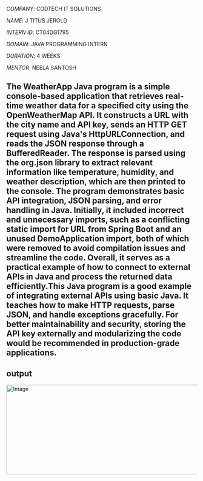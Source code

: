 *COMPANY*: CODTECH IT SOLUTIONS

*NAME*: J TITUS JEROLD

*INTERN ID*: CT04DG1795

*DOMAIN*: JAVA PROGRAMMING INTERN

*DURATION*: 4 WEEKS

*MENTOR*: NEELA SANTOSH

## The WeatherApp Java program is a simple console-based application that retrieves real-time weather data for a specified city using the OpenWeatherMap API. It constructs a URL with the city name and API key, sends an HTTP GET request using Java's HttpURLConnection, and reads the JSON response through a BufferedReader. The response is parsed using the org.json library to extract relevant information like temperature, humidity, and weather description, which are then printed to the console. The program demonstrates basic API integration, JSON parsing, and error handling in Java. Initially, it included incorrect and unnecessary imports, such as a conflicting static import for URL from Spring Boot and an unused DemoApplication import, both of which were removed to avoid compilation issues and streamline the code. Overall, it serves as a practical example of how to connect to external APIs in Java and process the returned data efficiently.This Java program is a good example of integrating external APIs using basic Java. It teaches how to make HTTP requests, parse JSON, and handle exceptions gracefully. For better maintainability and security, storing the API key externally and modularizing the code would be recommended in production-grade applications.
## output
<img width="566" height="236" alt="Image" src="https://github.com/user-attachments/assets/cce30a5a-52a7-4359-a3fc-81ba669a59ce" />
